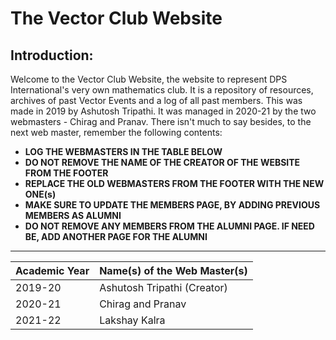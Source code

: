 # The Vector Club Website
## Introduction:
Welcome to the Vector Club Website, the website to represent DPS International's very own mathematics club. It is a repository of resources, archives of past Vector Events and a log of all past members.
This was made in 2019 by Ashutosh Tripathi. It was managed in 2020-21 by the two webmasters - Chirag and Pranav.
There isn't much to say besides, to the next web master, remember the following contents:
- **LOG THE WEBMASTERS IN THE TABLE BELOW**
- **DO NOT REMOVE THE NAME OF THE CREATOR OF THE WEBSITE FROM THE FOOTER**
- **REPLACE THE OLD WEBMASTERS FROM THE FOOTER WITH THE NEW ONE(s)**
- **MAKE SURE TO UPDATE THE MEMBERS PAGE, BY ADDING PREVIOUS MEMBERS AS ALUMNI**
- **DO NOT REMOVE ANY MEMBERS FROM THE ALUMNI PAGE. IF NEED BE, ADD ANOTHER PAGE FOR THE ALUMNI**

---------------------------

| Academic Year  | Name(s) of the Web Master(s) |
| ------------- | ------------- |
| 2019-20  | Ashutosh Tripathi (Creator)   |
| 2020-21  | Chirag and Pranav  |
| 2021-22  | Lakshay Kalra  |
